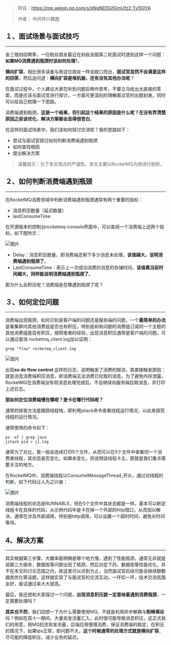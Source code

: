 > 转自：https://mp.weixin.qq.com/s/qNgNDSGfGmUfz2-Tv150YA
>
> 作者： 中间件兴趣圈

## １、面试场景与面试技巧 

------

金三银四招聘季，一位粉丝朋友最近在蚂蚁金服第二轮面试时遇到这样一个问题：**如果MQ消费遇到瓶颈时该如何处理**?。

**横向扩容**，相比很多读者与我这位朋友一样会脱口而出，**面试官显然不会满意这样的回答**，然后追问道：**横向扩容是堆机器，还有没有其他办法呢**？

在面试过程中，个人建议大家在听到问题后稍作思考，不要立马给出太直接的答案，而是应该与面试官进行探讨，一方面可更深刻的理解面试官的出题初衷，同时可以给自己梳理一下思路。

消费端遇到瓶颈，**这是一个结果，但引起这个结果的原因是什么呢？**在没有弄清楚原因之前**谈优化、解决方案都会显得很苍白**。

在这样的面试场景中，我们该如何探讨交流呢？我的思路如下：

- 尝试与面试官探讨如何判断消费端遇到瓶颈
- 如何查找根因
- 提出解决方案

> 温馨提示：为了本文观点的严谨性，本文主要以RocketMQ为例进行剖析。

## ２、如何判断消费端遇到瓶颈

------

在RocketMQ消费领域中判断消费端遇到瓶颈通常有两个重要的指标：

- 消息积压数量（延迟数量）
- lastConsumeTime

在开源版本的控制台rocketmq-console界面中，可以查阅一个消费端上述两个指标，如下图所示：

![图片](https://mmbiz.qpic.cn/mmbiz_png/Wkp2azia4QFuPvQOAzSmtdnSj4CI2QJcDSsY85Oib06dbia8A3fjQ0TEYMQ3OgDdsRX0JVI4kSxoFxy1kzu4WjyEw/640?wx_fmt=png&tp=webp&wxfrom=5&wx_lazy=1&wx_co=1)

- Delay：消息积压数量，即消费端还剩下多少消息未处理，**该值越大，说明消费端遇到瓶颈了**。
- LastConsumeTime：表示上一次成功消费的消息的存储时间，**该值离当前时间越大，同样能说明消费端遇到瓶颈了**。

那为什么会积压呢？消费端是在哪遇到瓶颈了呢？

## ３、如何定位问题

------

消费端出现瓶颈，如何识别是客户端的问题还是服务端的问题，一个**最简单的办法**是看集群内其他消费组是否也有积压，特别是和有问题的消费组订阅同一个主题的其他消费组是否有积压，按照笔者的经验，出现消息积压通常是客户端的问题，可以通过查询 rocketmq_client.log加以证明：

```
grep "flow" rocketmq_client.log
```

![图片](https://mmbiz.qpic.cn/mmbiz_png/Wkp2azia4QFuPvQOAzSmtdnSj4CI2QJcDeCISqup7DaB6UBJJO9wMBBBx58CcumnVePkfbv25YUAibc4juicZmp8w/640?wx_fmt=png&tp=webp&wxfrom=5&wx_lazy=1&wx_co=1)


出现**so do flow control** 这样的日志，说明触发了消费的限流，其直接触发原因：就是消息消费端积压消息，即消费端无法消费已拉取的消息，为了避免内存泄露，RocketMQ在消费端没有将消息处理完成后，不会继续向服务端拉取消息，并打印上述日志。

**那如何定位消费端慢在哪呢？是卡在哪行代码呢？**

通常的排查方法是跟踪线程栈，即利用jstack命令查看线程运行情况，以此来探究线程的运行情况。

通常使用的命令如下：

```
ps -ef | grep java
jstack pid > j1.log
```

通常为了对比，我一般会连续打印5个文件，从而可以在5个文件中查看同一个消费者线程，其状态是否变化，如果未变化，则说明该线程卡主，那就是我们重点需要关注的地方。

在RocketMQ中，消费端线程以ConsumeMessageThread_开头，通过对线程的判断，如下代码让人为之兴奋：

![图片](https://mmbiz.qpic.cn/mmbiz_png/Wkp2azia4QFuPvQOAzSmtdnSj4CI2QJcDhukuoG5dYxRjmgKQ7Q0WnzOHsB3R23sez2NQVSKwFt7sfIOdtjezuQ/640?wx_fmt=png&tp=webp&wxfrom=5&wx_lazy=1&wx_co=1)


消费端线程的状态是RUNNABLE，但在5个文件中其状态都是一样，基本可以断定线程卡在具体的代码，从示例代码中是卡在掉一个外部的http借口，从而加以解决，通常在涉及外部调用，特别是http调用，可以设置一个超时时间，避免长时间等待。

## 4、解决方案

------

其实根据第三步骤，大概率能明确是哪个地方慢，遇到了性能瓶颈，通常无非就是调第三方服务，数据库等问题出现了瓶颈，然后对症下药。数据库等性能优化，并不在本文的讨论范围之内，故这里可以点到为止，当然面试官后续可能会继续聊数据库优化等话题，这样就实现了与面试官的交流互动，一环扣一环，技术交流氛围友好，面试通过率大大提高。

最后，我还想和大家探讨一个问题，**出现消息积压就一定意味着遇到消费瓶颈**，一定需要处理吗？

**其实也不然**，我们回想一下为什么需要使用MQ，不就是利用异步解耦与**削峰填谷**吗？例如在双十一期间，大量突发流量汇入，此时很可能导致消息积压，这正式我们的用意，用MQ抗住突发流量，后端应用慢慢消费，保证消费端的稳定，在积压的情况下，如果tps正常，即问题不大，**这个时候通常的处理方式就是横向扩容**，尽可能的降低积压，减少业务的延迟。
